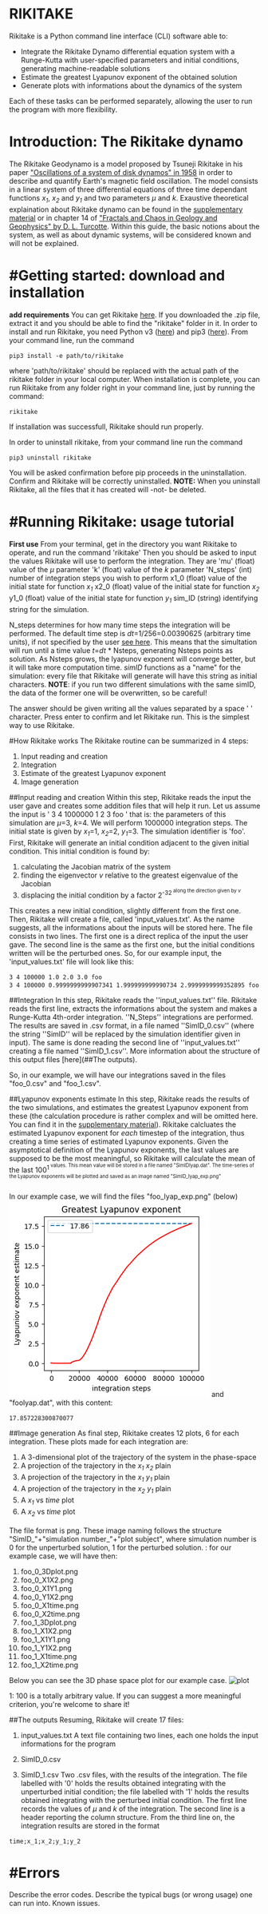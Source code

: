 RIKITAKE
========

Rikitake is a Python command line interface (CLI) software able to:
- Integrate the Rikitake Dynamo differential equation system with a Runge-Kutta with user-specified parameters and initial conditions, generating machine-readable solutions 
- Estimate the greatest Lyapunov exponent of the obtained solution 
- Generate plots with informations about the dynamics of the system

Each of these tasks can be performed separately, allowing the user to run the program with more flexibility.



Introduction: The Rikitake dynamo 
===================
The Rikitake Geodynamo is a model proposed by Tsuneji Rikitake in his paper ["Oscillations of a system of disk dynamos" in 1958](https://www.cambridge.org/core/journals/mathematical-proceedings-of-the-cambridge-philosophical-society/article/oscillations-of-a-system-of-disk-dynamos/CDDB16F7655910A13D299B1325A3239B) in order to describe and quantify Earth's magnetic field oscillation. The model consists in a linear system of three differential equations of three time dependant functions *x<sub>1<sub/>*, *x<sub>2<sub/>* and *y<sub>1<sub/>* and two parameters *μ* and *k*. Exaustive theoretical explaination about Rikitake dynamo can be found in the [supplementary material](https://www.youtube.com/watch?v=dQw4w9WgXcQ&app=desktop) or in chapter 14 of ["Fractals and Chaos in Geology and Geophysics" by D. L. Turcotte](https://www.cambridge.org/it/academic/subjects/earth-and-environmental-science/solid-earth-geophysics/fractals-and-chaos-geology-and-geophysics-2nd-edition?format=PB). Within this guide, the basic notions about the system, as well as about dynamic systems, will be considered known and will not be explained. 



#Getting started: download and installation
====================
**add requirements**
You can get Rikitake [here](https://github.com/ManiOrgrim/Rikitake). If you downloaded the .zip file, extract it and you should be able to find the "rikitake" folder in it. 
In order to install and run Rikitake, you need Python v3 ([here](https://www.python.org/)) and pip3 ([here](https://pypi.org/project/pip/)).
From your command line, run the command

~~~
pip3 install -e path/to/rikitake
~~~

where 'path/to/rikitake' should be replaced with the actual path of the rikitake folder in your local computer. When installation is complete, you can run Rikitake from any folder right in your command line, just by running the command:

~~~
rikitake
~~~

If installation was successfull, Rikitake should run properly.

In order to uninstall rikitake, from your command line run the command
~~~
pip3 uninstall rikitake
~~~
You will be asked confirmation before pip proceeds in the uninstallation. Confirm and Rikitake will be correctly uninstalled.
**NOTE:** When you uninstall Rikitake, all the files that it has created will -not- be deleted.






#Running Rikitake: usage tutorial
====================
**First use** 
From your terminal, get in the directory you want Rikitake to operate, and run the command
'rikitake'
Then you should be asked to input the values Rikitake will use to perform the integration. They are
'mu'	(float)	value of the *μ* parameter
'k'	(float)	value of the *k* parameter
'N_steps' (int)	number of integration steps you wish to perform 
x1_0	(float)	value of the initial state for function *x<sub>1<sub/>*
x2_0	(float)	value of the initial state for function *x<sub>2<sub/>*
y1_0	(float)	value of the initial state for function *y<sub>1<sub/>*
sim_ID (string)	identifying string for the simulation.

N_steps determines for how many time steps the integration will be performed. The default time step is *dt*=1/256=0.00390625 (arbitrary time units), if not specified by the user [see here](#errors). This means that the simultation will run until a time value *t*=*dt* * Nsteps, generating Nsteps points as solution. As Nsteps grows, the lyapunov exponent will converge better, but it will take more computation time. 
*simID* functions as a "name" for the simulation: every file that Rikitake will generate will have this string as initial characters. 
**NOTE**: if you run two different simulations with the same simID, the data of the former one will be overwritten, so be careful!

The answer should be given writing all the values separated by a space ' ' character. Press enter to confirm and let Rikitake run. This is the simplest way to use Rikitake.

#How Rikitake works
The Rikitake routine can be summarized in 4 steps:
1. Input reading and creation
2. Integration
3. Estimate of the greatest Lyapunov exponent
4. Image generation

##Input reading and creation
Within this step, Rikitake reads the input the user gave and creates some addition files that will help it run. 
Let us assume the input is
'
3 4 1000000 1 2 3 foo
'
that is: 
the parameters of this simulation are *µ*=3, *k*=4. We will perform 1000000 integration steps. The initial state is given by *x<sub>1<sub/>*=1, *x<sub>2<sub/>*=2, *y<sub>1<sub/>*=3. The simulation identifier is 'foo'.
First, Rikitake will generate an initial condition adjacent to the given initial condition. This initial condition is found by: 
1. calculating the Jacobian matrix of the system 
2. finding the eigenvector *v* relative to the greatest eigenvalue of the Jacobian
3. displacing the initial condition by a factor 2<sup>-32<sup/> along the direction given by *v*

This creates a new initial condition, slightly different from the first one.
Then, Rikitake will create a file, called 'input_values.txt'. As the name suggests, all the informations about the inputs will be stored here.
The file consists in two lines. The first one is a direct replica of the input the user gave. The second line is the same as the first one, but the initial conditions written will be the perturbed ones. So, for our example input, the 'input_values.txt' file will look like this:

~~~
3 4 100000 1.0 2.0 3.0 foo
3 4 100000 0.9999999999907341 1.999999999990734 2.9999999999352895 foo
~~~
##Integration
In this step, Rikitake reads the ''input_values.txt'' file.
Rikitake reads the first line, extracts the informations about the system and makes a Runge-Kutta 4th-order integration. ''N_Steps'' integrations are performed. 
The results are saved in .csv format, in a file named ''SimID_0.csv'' (where the string ''SimID'' will be replaced by the simulation identifier given in input).
The same is done reading the second line of ''input_values.txt'' creating a file named
 ''SimID_1.csv''. More information about the structure of this output files [here](##The outputs).
 
 So, in our example, we will have our integrations saved in the files "foo_0.csv" and 
 "foo_1.csv".

##Lyapunov exponents estimate
In this step, Rikitake reads the results of the two simulations, and estimates the greatest Lyapunov exponent from these (the calculation procedure is rather complex and will be omitted here. You can find it in the [supplementary material](https://www.youtube.com/watch?v=dQw4w9WgXcQ&app=desktop)). 
Rikitake calcluates the estimated Lyapunov exponent for _each_ timestep of the integration, thus creating a time series of estimated Lyapunov exponents. Given the asymptotical definition of the Lyapunov exponents, the last values are supposed to be the most meaningful, so Rikitake will calculate the mean of the last 100<sup>1<sup/> 
values. This mean value will be stored in a file named "SimIDlyap.dat". The time-series of the Lyapunov exponents will be plotted and saved as an image named 
"SimID_lyap_exp.png"

In our example case, we will find the files "foo_lyap_exp.png" (below) 
![plot](foo_lyap_exp.png)
and "foolyap.dat", with this content:


~~~
17.857228300870077 
~~~
##Image generation
As final step, Rikitake creates 12 plots, 6 for each integration. These plots made for each integration are: 
1. A 3-dimensional plot of the trajectory of the system in the phase-space
2. A projection of the trajectory in the *x<sub>1<sub/>* *x<sub>2<sub/>* plain
3. A projection of the trajectory in the *x<sub>1<sub/>* *y<sub>1<sub/>* plain
4. A projection of the trajectory in the *x<sub>2<sub/>* *y<sub>1<sub/>* plain
5. A *x<sub>1<sub/>* vs *time* plot
6. A *x<sub>2<sub/>* vs *time* plot

The file format is png. These image naming follows the structure "SimID_"+"simulation number_"+"plot subject", where simulation number is 0 for the unperturbed solution, 1 for the perturbed solution. : for our example case, we will have then:
1. foo_0_3Dplot.png
2. foo_0_X1X2.png
3. foo_0_X1Y1.png
4. foo_0_Y1X2.png
5. foo_0_X1time.png
6. foo_0_X2time.png
7. foo_1_3Dplot.png
8. foo_1_X1X2.png
9. foo_1_X1Y1.png
10. foo_1_Y1X2.png
11. foo_1_X1time.png
12. foo_1_X2time.png

Below you can see the 3D phase space plot for our example case.
![plot](foo_0_3Dplot.png)




1: 100 is a totally arbitrary value. If you can suggest a more meaningful criterion, you're welcome to share it!
 
##The outputs
Resuming, Rikitake will create 17 files:

1. input_values.txt
A text file containing two lines, each one holds the input informations for the program

2. SimID_0.csv
3. SimID_1.csv
Two .csv files, with the results of the integration. The file labelled with '0' holds the results obtained integrating with the unperturbed initial condition; the file labelled with '1' holds the results obtained integrating with the perturbed initial condition.
The first line records the values of *µ* and *k* of the integration. The second line is a header reporting the column structure. From the third line on, the integration results are stored in the format

~~~
time;x_1;x_2;y_1;y_2
~~~




#Errors
====================
Describe the error codes. Describe the typical bugs (or wrong usage) one can run into.
Known issues. 


